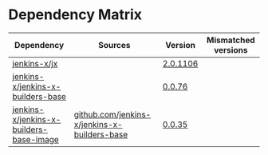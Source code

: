 # Dependency Matrix

Dependency | Sources | Version | Mismatched versions
---------- | ------- | ------- | -------------------
[jenkins-x/jx](https://github.com/jenkins-x/jx) |  | [2.0.1106](https://github.com/jenkins-x/jx/releases/tag/v2.0.1106) | 
[jenkins-x/jenkins-x-builders-base](https://github.com/jenkins-x/jenkins-x-builders-base) |  | [0.0.76](https://github.com/jenkins-x/jenkins-x-builders-base/releases/tag/v0.0.76) | 
[jenkins-x/jenkins-x-builders-base-image](https://github.com/jenkins-x/jenkins-x-builders-base-image) | [github.com/jenkins-x/jenkins-x-builders-base](https://github.com/jenkins-x/jenkins-x-builders-base) | [0.0.35]() | 
